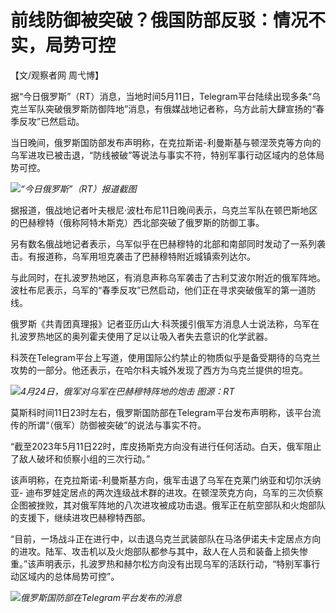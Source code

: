 # 前线防御被突破？俄国防部反驳：情况不实，局势可控

【文/观察者网 周弋博】

据“今日俄罗斯”（RT）消息，当地时间5月11日，Telegram平台陆续出现多条“乌克兰军队突破俄罗斯防御阵地”消息，有俄媒战地记者称，乌方此前大肆宣扬的“春季反攻”已然启动。

当日晚间，俄罗斯国防部发布声明称，在克拉斯诺-利曼斯基与顿涅茨克等方向的乌军进攻已被击退，“防线被破”等说法与事实不符，特别军事行动区域内的总体局势可控。

![](https://inews.gtimg.com/newsapp_bt/0/15793485998/1000)_“今日俄罗斯”（RT）报道截图_

据报道，俄战地记者叶夫根尼·波杜布尼11日晚间表示，乌克兰军队在顿巴斯地区的巴赫穆特（俄称阿特木斯克）西北部突破了俄罗斯的防御工事。

另有数名俄战地记者表示，乌军似乎在巴赫穆特的北部和南部同时发动了一系列袭击。有报道称，乌军用坦克袭击了巴赫穆特附近城镇索列达尔。

与此同时，在扎波罗热地区，有消息声称乌军袭击了古利艾波尔附近的俄军阵地。波杜布尼表示，乌军的“春季反攻”已然启动，他们正在寻求突破俄军的第一道防线。

俄罗斯《共青团真理报》记者亚历山大·科茨援引俄军方消息人士说法称，乌军在扎波罗热地区的奥列霍夫使用了足以让吸入者失去意识的化学武器。

科茨在Telegram平台上写道，使用国际公约禁止的物质似乎是备受期待的乌克兰攻势的一部分。他还表示，在哈尔科夫城外发现了西方为乌克兰提供的坦克。

![](https://inews.gtimg.com/newsapp_bt/0/15793485999/1000)_4月24日，俄军对乌军在巴赫穆特阵地的炮击
图源：RT_

莫斯科时间11日23时左右，俄罗斯国防部在Telegram平台发布声明称，该平台流传的所谓“（俄军）防御被突破”的说法与事实不符。

“截至2023年5月11日22时，库皮扬斯克方向没有进行任何活动。白天，俄军阻止了敌人破坏和侦察小组的三次行动。”

该声明称，在克拉斯诺-利曼斯基方向，俄军击退了乌军在克莱门纳亚和切尔沃纳亚-
迪布罗娃定居点的两次连级战术群的进攻。在顿涅茨克方向，乌军的三次侦察企图被挫败，其对俄军阵地的八次进攻被成功击退。俄军正在航空部队和火炮部队的支援下，继续进攻巴赫穆特西部。

“目前，一场战斗正在进行中，以击退乌克兰武装部队在马洛伊诺夫卡定居点方向的进攻。陆军、攻击机以及火炮部队都参与其中，敌人在人员和装备上损失惨重。”该声明表示，扎波罗热和赫尔松方向没有出现乌军的活跃行动，“特别军事行动区域内的总体局势可控”。

![](https://inews.gtimg.com/newsapp_bt/0/15793486001/1000)_俄罗斯国防部在Telegram平台发布的消息_

